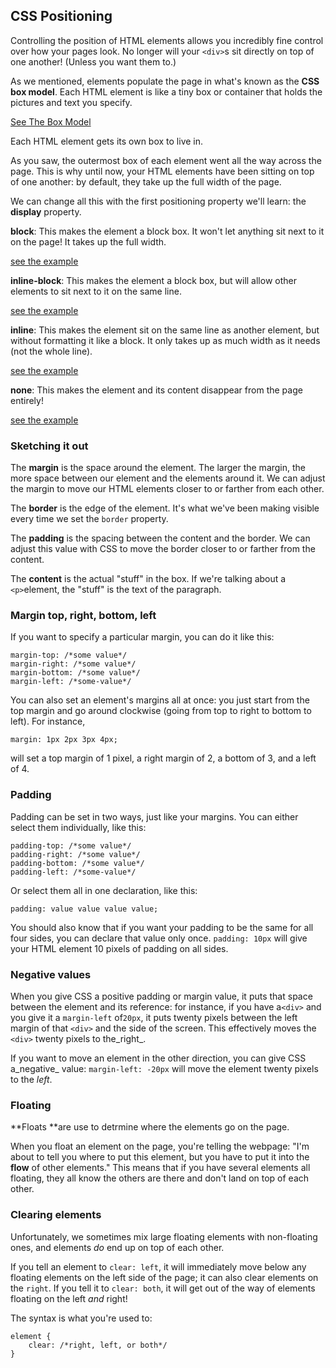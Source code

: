 ## **CSS Positioning**

Controlling the position of HTML elements allows you incredibly fine control over how your pages look. No longer will your `<div>`s sit directly on top of one another! \(Unless you want them to.\)

As we mentioned, elements populate the page in what's known as the **CSS box model**. Each HTML element is like a tiny box or container that holds the pictures and text you specify.

[See The Box Model](https://denishromenko.gitbooks.io/codeacademy_doc/content/css_element_positioning/ex1.html)

Each HTML element gets its own box to live in.

As you saw, the outermost box of each element went all the way across the page. This is why until now, your HTML elements have been sitting on top of one another: by default, they take up the full width of the page.

We can change all this with the first positioning property we'll learn: the **display** property.

**block**: This makes the element a block box. It won't let anything sit next to it on the page! It takes up the full width.

[see the example](https://denishromenko.gitbooks.io/codeacademy_doc/content/css_element_positioning/ex5.html)

**inline-block**: This makes the element a block box, but will allow other elements to sit next to it on the same line.

[see the example](https://denishromenko.gitbooks.io/codeacademy_doc/content/css_element_positioning/ex2.html)

**inline**: This makes the element sit on the same line as another element, but without formatting it like a block. It only takes up as much width as it needs \(not the whole line\).

[see the example](https://denishromenko.gitbooks.io/codeacademy_doc/content/css_element_positioning/ex3.html)

**none**: This makes the element and its content disappear from the page entirely!

[see the example](https://denishromenko.gitbooks.io/codeacademy_doc/content/css_element_positioning/ex4.html)

### **Sketching it out**

The **margin** is the space around the element. The larger the margin, the more space between our element and the elements around it. We can adjust the margin to move our HTML elements closer to or farther from each other.

The **border** is the edge of the element. It's what we've been making visible every time we set the `border` property.

The **padding** is the spacing between the content and the border. We can adjust this value with CSS to move the border closer to or farther from the content.

The **content** is the actual "stuff" in the box. If we're talking about a `<p>`element, the "stuff" is the text of the paragraph.

### **Margin top, right, bottom, left**

If you want to specify a particular margin, you can do it like this:

```
margin-top: /*some value*/
margin-right: /*some value*/
margin-bottom: /*some value*/
margin-left: /*some-value*/
```

You can also set an element's margins all at once: you just start from the top margin and go around clockwise \(going from top to right to bottom to left\). For instance,

```
margin: 1px 2px 3px 4px;

```

will set a top margin of 1 pixel, a right margin of 2, a bottom of 3, and a left of 4.

### **Padding**

Padding can be set in two ways, just like your margins. You can either select them individually, like this:

```
padding-top: /*some value*/
padding-right: /*some value*/
padding-bottom: /*some value*/
padding-left: /*some-value*/
```

Or select them all in one declaration, like this:

```
padding: value value value value;

```

You should also know that if you want your padding to be the same for all four sides, you can declare that value only once. `padding: 10px` will give your HTML element 10 pixels of padding on all sides.

### **Negative values**

When you give CSS a positive padding or margin value, it puts that space between the element and its reference: for instance, if you have a`<div>` and you give it a `margin-left` of`20px`, it puts twenty pixels between the left margin of that `<div>` and the side of the screen. This effectively moves the `<div>` twenty pixels to the_right_.

If you want to move an element in the other direction, you can give CSS a_negative_ value: `margin-left: -20px` will move the element twenty pixels to the _left_.

### Floating

**Floats **are use to detrmine where the elements go on the page.

When you float an element on the page, you're telling the webpage: "I'm about to tell you where to put this element, but you have to put it into the **flow** of other elements." This means that if you have several elements all floating, they all know the others are there and don't land on top of each other.

### **Clearing elements**

Unfortunately, we sometimes mix large floating elements with non-floating ones, and elements _do_ end up on top of each other.

If you tell an element to `clear: left`, it will immediately move below any floating elements on the left side of the page; it can also clear elements on the `right`. If you tell it to `clear: both`, it will get out of the way of elements floating on the left _and_ right!

The syntax is what you're used to:

```
element {
    clear: /*right, left, or both*/
}
```





